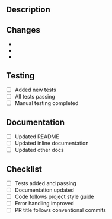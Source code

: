 ## Description
<!-- Provide a brief description of the changes in this PR -->

## Changes
<!-- List the main changes introduced by this PR -->
- 
- 
- 

## Testing
<!-- Describe the testing you've done -->
- [ ] Added new tests
- [ ] All tests passing
- [ ] Manual testing completed

## Documentation
<!-- List any documentation updates -->
- [ ] Updated README
- [ ] Updated inline documentation
- [ ] Updated other docs

## Checklist
- [ ] Tests added and passing
- [ ] Documentation updated
- [ ] Code follows project style guide
- [ ] Error handling improved
- [ ] PR title follows conventional commits

<!-- Add "Resolves #<issue_number>" if this PR resolves an issue --> 